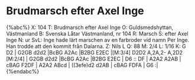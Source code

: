 # Brudmarsch efter Axel Inge

{%abc%}
X: 104
T: Brudmarsch efter Axel Inge
O: Guldsmedshyttan, Västmanland
B: Svenska Låtar Västmanland, nr 104
R: Marsch
S: efter Axel Inge
N: ur SvL: Inge hade lärt marschen av en farbroder vid namn Per Inge. Han trodde att den kommit från Dalarna.
Z: Nils L
Q: 88
M: 2/4
L: 1/16
K: G
D2 | G2GB d2d2 |BcBG A2Ac |B2BG E2EC |[M:3/4] D2D2 A,2A,2- A,2D2 [M:2/4] |
     G2GB d2d2 |BcBG A2Ac |B2BG E2EC | D6 :: DF | A2A2 A2AB | 
     cBAG F2DF | A2A2 ABcd | ((3efe)d2 d2AB | cBAG FDFA | G6 :|
{%endabc%}

